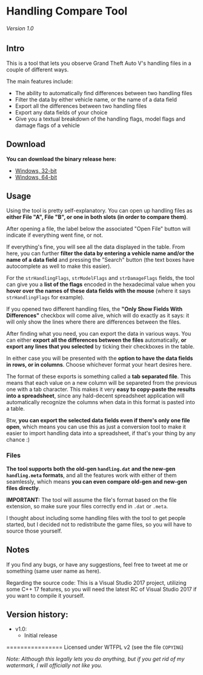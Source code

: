 # Handling Compare Tool
###### _Version 1.0_

## Intro

This is a tool that lets you observe Grand Theft Auto V's handling files in a couple of different ways.

The main features include:

  * The ability to automatically find differences between two handling files
  * Filter the data by either vehicle name, or the name of a data field
  * Export all the differences between two handling files
  * Export any data fields of your choice
  * Give you a textual breakdown of the handling flags, model flags and damage flags of a vehicle

## Download

**You can download the binary release here:**

  * [Windows, 32-bit](https://raw.githubusercontent.com/adam10603/HandlingCompareTool/master/bin/HandlingCompareTool_x86.zip)
  * [Windows, 64-bit](https://raw.githubusercontent.com/adam10603/HandlingCompareTool/master/bin/HandlingCompareTool_x64.zip)

## Usage

Using the tool is pretty self-explanatory. You can open up handling files as **either File "A", File "B", or one in both slots (in order to compare them)**.

After opening a file, the label below the associated "Open File" button will indicate if everything went fine, or not.

If everything's fine, you will see all the data displayed in the table. From here, you can further **filter the data by entering a vehicle name and/or the name of a data field** and pressing the "Search" button (the text boxes have autocomplete as well to make this easier).

For the `strHandlingFlags`, `strModelFlags` and `strDamageFlags` fields, the tool can give you a **list of the flags** encoded in the hexadecimal value when you **hover over the names of these data fields with the mouse** (where it says `strHandlingFlags` for example).

If you opened two different handling files, the **"Only Show Fields With Differences"** checkbox will come alive, which will do exactly as it says: it will only show the lines where there are differences between the files.

After finding what you need, you can export the data in various ways. You can either **export all the differences between the files** automatically, **or export any lines that you selected** by ticking their checkboxes in the table.

In either case you will be presented with the **option to have the data fields in rows, or in columns**. Choose whichever format your heart desires here.

The format of these exports is something called a **tab separated file**. This means that each value on a new column will be separeted from the previous one with a tab character. This makes it very **easy to copy-paste the results into a spreadsheet**, since any hald-decent spreadsheet application will automatically recognize the columns when data in this format is pasted into a table.

Btw, **you can export the selected data fields even if there's only one file open**, which means you can use this as just a conversion tool to make it easier to import handling data into a spreadsheet, if that's your thing by any chance :)

### Files

**The tool supports both the old-gen `handling.dat` and the new-gen `handling.meta` formats**, and all the features work with either of them seamlessly, which means **you can even compare old-gen and new-gen files directly**.

**IMPORTANT:** The tool will assume the file's format based on the file extension, so make sure your files correctly end in `.dat` or `.meta`.

I thought about including some handling files with the tool to get people started, but I decided not to redistribute the game files, so you will have to source those yourself.

## Notes

If you find any bugs, or have any suggestions, feel free to tweet at me or something (same user name as here).

Regarding the source code:
This is a Visual Studio 2017 project, utilizing some C++ 17 features, so you will need the latest RC of Visual Studio 2017 if you want to compile it yourself.

## Version history:

* v1.0:
  * Initial release

================
Licensed under WTFPL v2 (see the file `COPYING`)

_Note: Although this legally lets you do anything, but if you get rid of my watermark, I will officially not like you._

